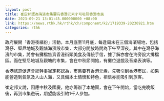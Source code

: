 ```yaml
---
layout: post
title: 崔定邦認為海濱市集要有香港元素才可吸引香港市民
date: 2023-09-21 13:01:45.000000000 +08:00
link: https://news.rthk.hk/rthk/ch/component/k2/1719339-20230921.htm
categories: rthk
---
```


政府展開「香港夜繽紛」活動，本月底至11月底，每逢周末在三個海濱場地，包括灣仔、堅尼地城及觀塘海濱設市集，大部分開放時間為下午至深夜。其中在灣仔海濱的市集，將會有攤檔售賣香港街頭美食及傳統手信，據了解亦會在海旁設大排檔區。而在堅尼地城及觀塘的市集，會在中秋節開始，有攤位遊戲及音樂表演等。

香港旅遊促進會總幹事崔定邦認為，市集要有香港元素，先吸引到香港市民，如果能營造到氣氛及人山人海，又具備本土情懷和特色，相信亦能吸引到旅客。

崔定邦又說，因應中秋及國慶，他亦籌辦了本地團，會在下午開始，當吃完晚飯後，再到市集遊玩，期望能吸引約1千人參加。
